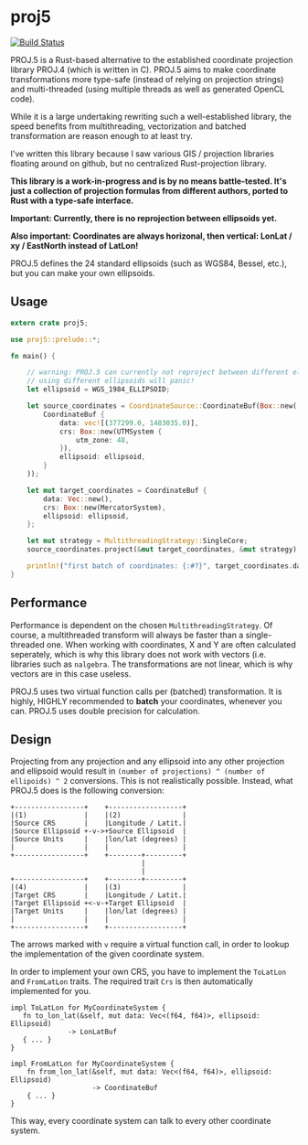 # proj5

[![Build Status](https://travis-ci.org/fschutt/proj5.svg?branch=master)](https://travis-ci.org/fschutt/proj5)

PROJ.5 is a Rust-based alternative to the established coordinate projection library PROJ.4 (which is written in C). PROJ.5 aims to make coordinate transformations more type-safe (instead of relying on projection strings) and multi-threaded (using multiple threads as well as generated OpenCL code).

While it is a large undertaking rewriting such a well-established library, the speed benefits from multithreading, vectorization and batched transformation are reason enough to at least try. 

I've written this library because I saw various GIS / projection libraries floating around on github, but no centralized Rust-projection library. 

**This library is a work-in-progress and is by no means battle-tested. It's just a collection of projection formulas from different authors, ported to Rust with a type-safe interface.**

**Important: Currently, there is no reprojection between ellipsoids yet.**

**Also important: Coordinates are always horizonal, then vertical: LonLat / xy / EastNorth instead of LatLon!**

PROJ.5 defines the 24 standard ellipsoids (such as WGS84, Bessel, etc.), but you can make your own ellipsoids.

## Usage

```rust
extern crate proj5;

use proj5::prelude::*;

fn main() {

    // warning: PROJ.5 can currently not reproject between different ellipsoids!
    // using different ellipsoids will panic!
    let ellipsoid = WGS_1984_ELLIPSOID;

    let source_coordinates = CoordinateSource::CoordinateBuf(Box::new(
        CoordinateBuf {
            data: vec![(377299.0, 1483035.0)],
            crs: Box::new(UTMSystem {
                utm_zone: 48,
            }),
            ellipsoid: ellipsoid,
        }
    ));

    let mut target_coordinates = CoordinateBuf {
        data: Vec::new(),
        crs: Box::new(MercatorSystem),
        ellipsoid: ellipsoid,
    };

    let mut strategy = MultithreadingStrategy::SingleCore;
    source_coordinates.project(&mut target_coordinates, &mut strategy);

    println!("first batch of coordinates: {:#?}", target_coordinates.data);
}

```

## Performance

Performance is dependent on the chosen `MultithreadingStrategy`. Of course, a multithreaded transform will always be faster than a single-threaded one. When working with coordinates, X and Y are often calculated seperately, which is why this library does not work with vectors (i.e. libraries such as `nalgebra`. The transformations are not linear, which is why vectors are in this case useless.

PROJ.5 uses two virtual function calls per (batched) transformation. It is highly, HIGHLY recommended to **batch** your coordinates, whenever you can. PROJ.5 uses double precision for calculation.


## Design

Projecting from any projection and any ellipsoid into any other projection and ellipsoid would result in `(number of projections) ^ (number of ellipoids) ^ 2` conversions. This is not realistically possible. Instead, what PROJ.5 does is the following conversion:

```
+-----------------+    +------------------+
|(1)              |    |(2)               |
|Source CRS       |    |Longitude / Latit.|
|Source Ellipsoid +-v->+Source Ellipsoid  |
|Source Units     |    |lon/lat (degrees) |
|                 |    |                  |
+-----------------+    +--------+---------+
                                |
                                |
+-----------------+    +--------+---------+
|(4)              |    |(3)               |
|Target CRS       |    |Longitude / Latit.|
|Target Ellipsoid +<-v-+Target Ellipsoid  |
|Target Units     |    |lon/lat (degrees) |
|                 |    |                  |
+-----------------+    +------------------+

```

The arrows marked with `v` require a virtual function call, in order to lookup the implementation of the given coordinate system.

In order to implement your own CRS, you have to implement the `ToLatLon` and `FromLatLon` traits.
The required trait `Crs` is then automatically implemented for you.


```
impl ToLatLon for MyCoordinateSystem {
   fn to_lon_lat(&self, mut data: Vec<(f64, f64)>, ellipsoid: Ellipsoid)
              -> LonLatBuf
   { ... }
}

impl FromLatLon for MyCoordinateSystem {
    fn from_lon_lat(&self, mut data: Vec<(f64, f64)>, ellipsoid: Ellipsoid)
                    -> CoordinateBuf
    { ... }
}
```

This way, every coordinate system can talk to every other coordinate system.
